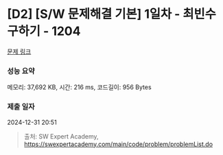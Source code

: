 # [D2] [S/W 문제해결 기본] 1일차 - 최빈수 구하기 - 1204 

[문제 링크](https://swexpertacademy.com/main/code/problem/problemDetail.do?contestProbId=AV13zo1KAAACFAYh) 

### 성능 요약

메모리: 37,692 KB, 시간: 216 ms, 코드길이: 956 Bytes

### 제출 일자

2024-12-31 20:51



> 출처: SW Expert Academy, https://swexpertacademy.com/main/code/problem/problemList.do